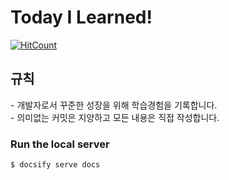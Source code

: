 <h1>Today I Learned!</h1>

[![HitCount](http://hits.dwyl.io/junwoo45/TIL.svg)](http://hits.dwyl.io/junwoo45/TIL)




<h2>규칙</h2>
- 개발자로서 꾸준한 성장을 위해 학습경험을 기록합니다.<br>
- 의미없는 커밋은 지양하고 모든 내용은 직접 작성합니다.



<h3>Run the local server</h3>

```
$ docsify serve docs
```



